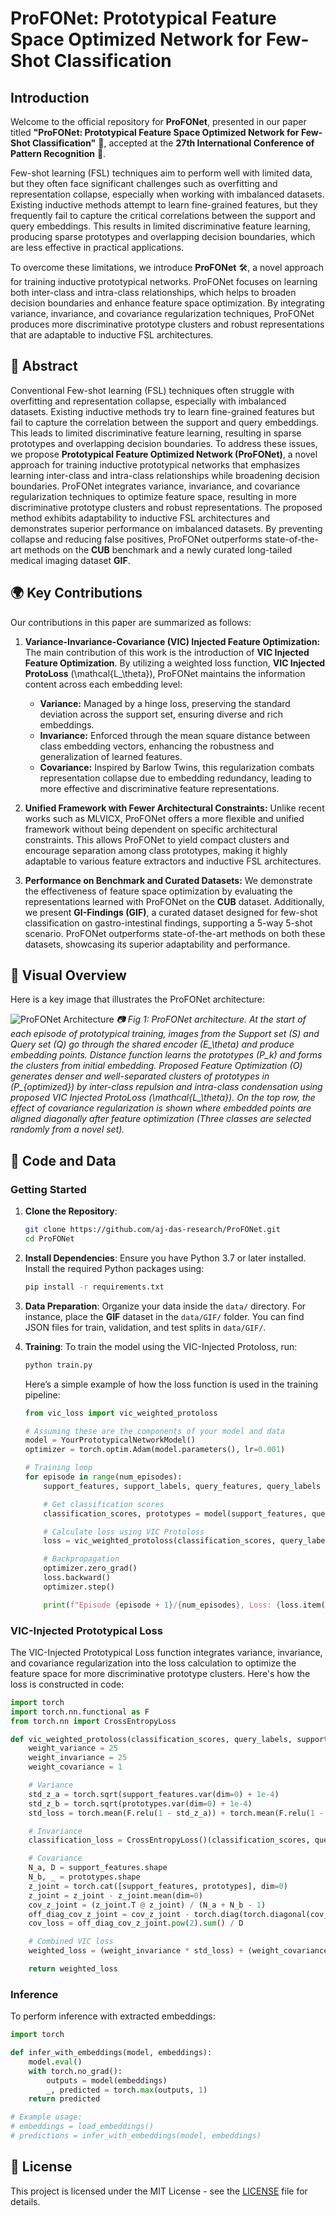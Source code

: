 # ProFONet: Prototypical Feature Space Optimized Network for Few-Shot Classification

## Introduction

Welcome to the official repository for **ProFONet**, presented in our paper titled **"ProFONet: Prototypical Feature Space Optimized Network for Few-Shot Classification"** 📝, accepted at the **27th International Conference of Pattern Recognition** 🎉.

Few-shot learning (FSL) techniques aim to perform well with limited data, but they often face significant challenges such as overfitting and representation collapse, especially when working with imbalanced datasets. Existing inductive methods attempt to learn fine-grained features, but they frequently fail to capture the critical correlations between the support and query embeddings. This results in limited discriminative feature learning, producing sparse prototypes and overlapping decision boundaries, which are less effective in practical applications.

To overcome these limitations, we introduce **ProFONet** 🛠️, a novel approach for training inductive prototypical networks. ProFONet focuses on learning both inter-class and intra-class relationships, which helps to broaden decision boundaries and enhance feature space optimization. By integrating variance, invariance, and covariance regularization techniques, ProFONet produces more discriminative prototype clusters and robust representations that are adaptable to inductive FSL architectures.

## 🧠 Abstract

Conventional Few-shot learning (FSL) techniques often struggle with overfitting and representation collapse, especially with imbalanced datasets. Existing inductive methods try to learn fine-grained features but fail to capture the correlation between the support and query embeddings. This leads to limited discriminative feature learning, resulting in sparse prototypes and overlapping decision boundaries. To address these issues, we propose **Prototypical Feature Optimized Network (ProFONet)**, a novel approach for training inductive prototypical networks that emphasizes learning inter-class and intra-class relationships while broadening decision boundaries. ProFONet integrates variance, invariance, and covariance regularization techniques to optimize feature space, resulting in more discriminative prototype clusters and robust representations. The proposed method exhibits adaptability to inductive FSL architectures and demonstrates superior performance on imbalanced datasets. By preventing collapse and reducing false positives, ProFONet outperforms state-of-the-art methods on the **CUB** benchmark and a newly curated long-tailed medical imaging dataset **GIF**.

## 🌍 Key Contributions

Our contributions in this paper are summarized as follows:

1. **Variance-Invariance-Covariance (VIC) Injected Feature Optimization:** The main contribution of this work is the introduction of **VIC Injected Feature Optimization**. By utilizing a weighted loss function, **VIC Injected ProtoLoss** \(\mathcal{L_\theta}\), ProFONet maintains the information content across each embedding level:
   - **Variance:** Managed by a hinge loss, preserving the standard deviation across the support set, ensuring diverse and rich embeddings.
   - **Invariance:** Enforced through the mean square distance between class embedding vectors, enhancing the robustness and generalization of learned features.
   - **Covariance:** Inspired by Barlow Twins, this regularization combats representation collapse due to embedding redundancy, leading to more effective and discriminative feature representations.

2. **Unified Framework with Fewer Architectural Constraints:** Unlike recent works such as MLVICX, ProFONet offers a more flexible and unified framework without being dependent on specific architectural constraints. This allows ProFONet to yield compact clusters and encourage separation among class prototypes, making it highly adaptable to various feature extractors and inductive FSL architectures.

3. **Performance on Benchmark and Curated Datasets:** We demonstrate the effectiveness of feature space optimization by evaluating the representations learned with ProFONet on the **CUB** dataset. Additionally, we present **GI-Findings (GIF)**, a curated dataset designed for few-shot classification on gastro-intestinal findings, supporting a 5-way 5-shot scenario. ProFONet outperforms state-of-the-art methods on both these datasets, showcasing its superior adaptability and performance.

## 📸 Visual Overview

Here is a key image that illustrates the ProFONet architecture:

![ProFONet Architecture](ProFONet.png)
*📷 Fig 1: ProFONet architecture. At the start of each episode of prototypical training, images from the Support set \(S\) and Query set \(Q\) go through the shared encoder \(E_\theta\) and produce embedding points. Distance function learns the prototypes \(P_k\) and forms the clusters from initial embedding. Proposed Feature Optimization (O) generates denser and well-separated clusters of prototypes in \(P_{optimized}\) by inter-class repulsion and intra-class condensation using proposed VIC Injected ProtoLoss \(\mathcal{L_\theta}\). On the top row, the effect of covariance regularization is shown where embedded points are aligned diagonally after feature optimization (Three classes are selected randomly from a novel set).*

## 🚀 Code and Data

### Getting Started

1. **Clone the Repository**:
   ```bash
   git clone https://github.com/aj-das-research/ProFONet.git
   cd ProFONet
   ```

2. **Install Dependencies**:
   Ensure you have Python 3.7 or later installed. Install the required Python packages using:
   ```bash
   pip install -r requirements.txt
   ```

3. **Data Preparation**:
   Organize your data inside the `data/` directory. For instance, place the **GIF** dataset in the `data/GIF/` folder. You can find JSON files for train, validation, and test splits in `data/GIF/`.

4. **Training**:
   To train the model using the VIC-Injected Protoloss, run:
   ```bash
   python train.py
   ```

   Here’s a simple example of how the loss function is used in the training pipeline:
   ```python
   from vic_loss import vic_weighted_protoloss
   
   # Assuming these are the components of your model and data
   model = YourPrototypicalNetworkModel()
   optimizer = torch.optim.Adam(model.parameters(), lr=0.001)
   
   # Training loop
   for episode in range(num_episodes):
       support_features, support_labels, query_features, query_labels = load_episode_data()
   
       # Get classification scores
       classification_scores, prototypes = model(support_features, query_features)
   
       # Calculate loss using VIC Protoloss
       loss = vic_weighted_protoloss(classification_scores, query_labels, support_features, prototypes)
   
       # Backpropagation
       optimizer.zero_grad()
       loss.backward()
       optimizer.step()
   
       print(f"Episode {episode + 1}/{num_episodes}, Loss: {loss.item()}")
   ```

### VIC-Injected Prototypical Loss

The VIC-Injected Prototypical Loss function integrates variance, invariance, and covariance regularization into the loss calculation to optimize the feature space for more discriminative prototype clusters. Here's how the loss is constructed in code:

```python
import torch
import torch.nn.functional as F
from torch.nn import CrossEntropyLoss

def vic_weighted_protoloss(classification_scores, query_labels, support_features, prototypes):
    weight_variance = 25
    weight_invariance = 25
    weight_covariance = 1

    # Variance
    std_z_a = torch.sqrt(support_features.var(dim=0) + 1e-4)
    std_z_b = torch.sqrt(prototypes.var(dim=0) + 1e-4)
    std_loss = torch.mean(F.relu(1 - std_z_a)) + torch.mean(F.relu(1 - std_z_b))

    # Invariance
    classification_loss = CrossEntropyLoss()(classification_scores, query_labels)

    # Covariance
    N_a, D = support_features.shape
    N_b, _ = prototypes.shape
    z_joint = torch.cat([support_features, prototypes], dim=0)
    z_joint = z_joint - z_joint.mean(dim=0)
    cov_z_joint = (z_joint.T @ z_joint) / (N_a + N_b - 1)
    off_diag_cov_z_joint = cov_z_joint - torch.diag(torch.diagonal(cov_z_joint))
    cov_loss = off_diag_cov_z_joint.pow(2).sum() / D

    # Combined VIC loss
    weighted_loss = (weight_invariance * std_loss) + (weight_covariance * cov_loss) + classification_loss

    return weighted_loss
```

### Inference

To perform inference with extracted embeddings:
```python
import torch

def infer_with_embeddings(model, embeddings):
    model.eval()
    with torch.no_grad():
        outputs = model(embeddings)
        _, predicted = torch.max(outputs, 1)
    return predicted

# Example usage:
# embeddings = load_embeddings()
# predictions = infer_with_embeddings(model, embeddings)
```

## 📝 License

This project is licensed under the MIT License - see the [LICENSE](LICENSE) file for details.

